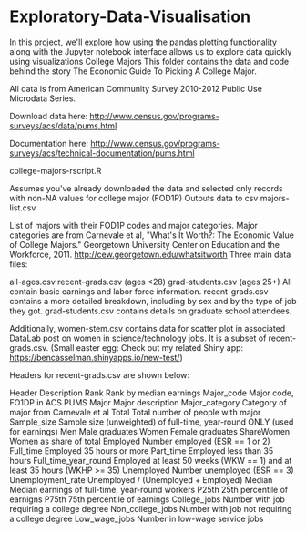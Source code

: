 # Exploratory-Data-Visualisation
In this project, we'll explore how using the pandas plotting functionality along with the Jupyter notebook interface allows us to explore data quickly using visualizations
College Majors
This folder contains the data and code behind the story The Economic Guide To Picking A College Major.

All data is from American Community Survey 2010-2012 Public Use Microdata Series.

Download data here: http://www.census.gov/programs-surveys/acs/data/pums.html

Documentation here: http://www.census.gov/programs-surveys/acs/technical-documentation/pums.html

college-majors-rscript.R

Assumes you've already downloaded the data and selected only records with non-NA values for college major (FOD1P)
Outputs data to csv
majors-list.csv

List of majors with their FOD1P codes and major categories.
Major categories are from Carnevale et al, "What's It Worth?: The Economic Value of College Majors." Georgetown University Center on Education and the Workforce, 2011. http://cew.georgetown.edu/whatsitworth
Three main data files:

all-ages.csv
recent-grads.csv (ages <28)
grad-students.csv (ages 25+)
All contain basic earnings and labor force information. recent-grads.csv contains a more detailed breakdown, including by sex and by the type of job they got. grad-students.csv contains details on graduate school attendees.

Additionally, women-stem.csv contains data for scatter plot in associated DataLab post on women in science/technology jobs. It is a subset of recent-grads.csv. (Small easter egg: Check out my related Shiny app: https://bencasselman.shinyapps.io/new-test/)

Headers for recent-grads.csv are shown below:

Header	Description
Rank	Rank by median earnings
Major_code	Major code, FO1DP in ACS PUMS
Major	Major description
Major_category	Category of major from Carnevale et al
Total	Total number of people with major
Sample_size	Sample size (unweighted) of full-time, year-round ONLY (used for earnings)
Men	Male graduates
Women	Female graduates
ShareWomen	Women as share of total
Employed	Number employed (ESR == 1 or 2)
Full_time	Employed 35 hours or more
Part_time	Employed less than 35 hours
Full_time_year_round	Employed at least 50 weeks (WKW == 1) and at least 35 hours (WKHP >= 35)
Unemployed	Number unemployed (ESR == 3)
Unemployment_rate	Unemployed / (Unemployed + Employed)
Median	Median earnings of full-time, year-round workers
P25th	25th percentile of earnigns
P75th	75th percentile of earnings
College_jobs	Number with job requiring a college degree
Non_college_jobs	Number with job not requiring a college degree
Low_wage_jobs	Number in low-wage service jobs 
